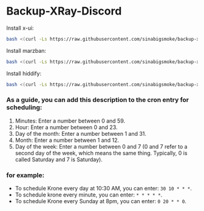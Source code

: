 # Backup-XRay-Discord
Install x-ui:
```bash
bash <(curl -Ls https://raw.githubusercontent.com/sinabigsmoke/backup-xray-discord/master/SinaBigSmoke_xui.sh)
``` 
Install marzban:
```bash
bash <(curl -Ls https://raw.githubusercontent.com/sinabigsmoke/backup-xray-discord/master/SinaBigSmoke_marzban.sh)
``` 
Install hiddify:
```bash
bash <(curl -Ls https://raw.githubusercontent.com/sinabigsmoke/backup-xray-discord/master/SinaBigSmoke_hiddify.sh)
``` 

 <h3 align="left">As a guide, you can add this description to the cron entry for scheduling: </h3>

 1. Minutes: Enter a number between 0 and 59.
2. Hour: Enter a number between 0 and 23.
3. Day of the month: Enter a number between 1 and 31.
4. Month: Enter a number between 1 and 12.
5. Day of the week: Enter a number between 0 and 7 (0 and 7 refer to a second day of the week, which means the same thing. Typically, 0 is called Saturday and 7 is Saturday).

 <h3 align="left"> for example: </h3>

 - To schedule Krone every day at 10:30 AM, you can enter: `30 10 * * *`.
- To schedule krone every minute, you can enter: `* * * * *`.
- To schedule Krone every Sunday at 8pm, you can enter: `0 20 * * 0`. 
